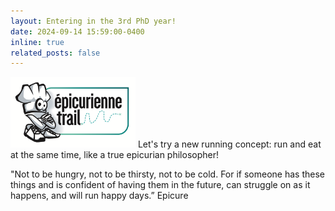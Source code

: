 ```yaml
---
layout: Entering in the 3rd PhD year!
date: 2024-09-14 15:59:00-0400
inline: true
related_posts: false
---
```


<img src='assets/img/epicurienne.webp' width=200 height=auto> Let's try a new running concept: run and eat at the same time, like a true epicurian philosopher!

"Not to be hungry, not to be thirsty, not to be cold. For if someone has these things and is confident of having them in the
future, can struggle on as it happens, and will run happy days.” Epicure
